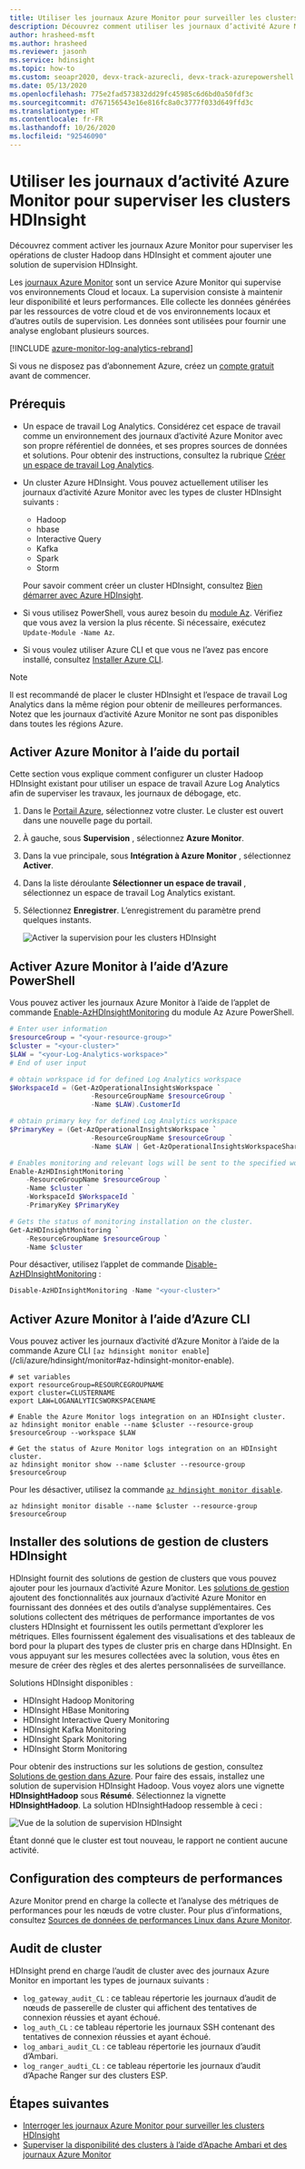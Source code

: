 ```yaml
---
title: Utiliser les journaux Azure Monitor pour surveiller les clusters Azure HDInsight
description: Découvrez comment utiliser les journaux d’activité Azure Monitor pour surveiller les travaux en cours d’exécution dans un cluster HDInsight.
author: hrasheed-msft
ms.author: hrasheed
ms.reviewer: jasonh
ms.service: hdinsight
ms.topic: how-to
ms.custom: seoapr2020, devx-track-azurecli, devx-track-azurepowershell
ms.date: 05/13/2020
ms.openlocfilehash: 775e2fad573832dd29fc45985c6d6bd0a50fdf3c
ms.sourcegitcommit: d767156543e16e816fc8a0c3777f033d649ffd3c
ms.translationtype: HT
ms.contentlocale: fr-FR
ms.lasthandoff: 10/26/2020
ms.locfileid: "92546090"
---
```

# <a name="use-azure-monitor-logs-to-monitor-hdinsight-clusters"></a>Utiliser les journaux d’activité Azure Monitor pour superviser les clusters HDInsight

Découvrez comment activer les journaux Azure Monitor pour superviser les opérations de cluster Hadoop dans HDInsight et comment ajouter une solution de supervision HDInsight.

Les [journaux Azure Monitor](../azure-monitor/log-query/log-query-overview.md) sont un service Azure Monitor qui supervise vos environnements Cloud et locaux. La supervision consiste à maintenir leur disponibilité et leurs performances. Elle collecte les données générées par les ressources de votre cloud et de vos environnements locaux et d’autres outils de supervision. Les données sont utilisées pour fournir une analyse englobant plusieurs sources.

[!INCLUDE [azure-monitor-log-analytics-rebrand](../../includes/azure-monitor-log-analytics-rebrand.md)]

Si vous ne disposez pas d’abonnement Azure, créez un [compte gratuit](https://azure.microsoft.com/free/) avant de commencer.

## <a name="prerequisites"></a>Prérequis

* Un espace de travail Log Analytics. Considérez cet espace de travail comme un environnement des journaux d’activité Azure Monitor avec son propre référentiel de données, et ses propres sources de données et solutions. Pour obtenir des instructions, consultez la rubrique [Créer un espace de travail Log Analytics](../azure-monitor/learn/quick-collect-azurevm.md#create-a-workspace).

* Un cluster Azure HDInsight. Vous pouvez actuellement utiliser les journaux d’activité Azure Monitor avec les types de cluster HDInsight suivants :

  * Hadoop
  * hbase
  * Interactive Query
  * Kafka
  * Spark
  * Storm

  Pour savoir comment créer un cluster HDInsight, consultez [Bien démarrer avec Azure HDInsight](hadoop/apache-hadoop-linux-tutorial-get-started.md).  

* Si vous utilisez PowerShell, vous aurez besoin du [module Az](/powershell/azure/). Vérifiez que vous avez la version la plus récente. Si nécessaire, exécutez `Update-Module -Name Az`.

* Si vous voulez utiliser Azure CLI et que vous ne l’avez pas encore installé, consultez [Installer Azure CLI](/cli/azure/install-azure-cli).

> [!NOTE]  
> Il est recommandé de placer le cluster HDInsight et l’espace de travail Log Analytics dans la même région pour obtenir de meilleures performances. Notez que les journaux d’activité Azure Monitor ne sont pas disponibles dans toutes les régions Azure.

## <a name="enable-azure-monitor-using-the-portal"></a>Activer Azure Monitor à l’aide du portail

Cette section vous explique comment configurer un cluster Hadoop HDInsight existant pour utiliser un espace de travail Azure Log Analytics afin de superviser les travaux, les journaux de débogage, etc.

1. Dans le [Portail Azure](https://portal.azure.com/), sélectionnez votre cluster. Le cluster est ouvert dans une nouvelle page du portail.

1. À gauche, sous **Supervision** , sélectionnez **Azure Monitor**.

1. Dans la vue principale, sous **Intégration à Azure Monitor** , sélectionnez **Activer**.

1. Dans la liste déroulante **Sélectionner un espace de travail** , sélectionnez un espace de travail Log Analytics existant.

1. Sélectionnez **Enregistrer**.  L’enregistrement du paramètre prend quelques instants.

    ![Activer la supervision pour les clusters HDInsight](./media/hdinsight-hadoop-oms-log-analytics-tutorial/azure-portal-monitoring.png "Activer la supervision pour les clusters HDInsight")

## <a name="enable-azure-monitor-using-azure-powershell"></a>Activer Azure Monitor à l’aide d’Azure PowerShell

Vous pouvez activer les journaux Azure Monitor à l’aide de l’applet de commande [Enable-AzHDInsightMonitoring](/powershell/module/az.hdinsight/enable-azhdinsightmonitoring) du module Az Azure PowerShell.

```powershell
# Enter user information
$resourceGroup = "<your-resource-group>"
$cluster = "<your-cluster>"
$LAW = "<your-Log-Analytics-workspace>"
# End of user input

# obtain workspace id for defined Log Analytics workspace
$WorkspaceId = (Get-AzOperationalInsightsWorkspace `
                    -ResourceGroupName $resourceGroup `
                    -Name $LAW).CustomerId

# obtain primary key for defined Log Analytics workspace
$PrimaryKey = (Get-AzOperationalInsightsWorkspace `
                    -ResourceGroupName $resourceGroup `
                    -Name $LAW | Get-AzOperationalInsightsWorkspaceSharedKeys).PrimarySharedKey

# Enables monitoring and relevant logs will be sent to the specified workspace.
Enable-AzHDInsightMonitoring `
    -ResourceGroupName $resourceGroup `
    -Name $cluster `
    -WorkspaceId $WorkspaceId `
    -PrimaryKey $PrimaryKey

# Gets the status of monitoring installation on the cluster.
Get-AzHDInsightMonitoring `
    -ResourceGroupName $resourceGroup `
    -Name $cluster
```

Pour désactiver, utilisez l’applet de commande [Disable-AzHDInsightMonitoring](/powershell/module/az.hdinsight/disable-azhdinsightmonitoring) :

```powershell
Disable-AzHDInsightMonitoring -Name "<your-cluster>"
```

## <a name="enable-azure-monitor-using-azure-cli"></a>Activer Azure Monitor à l’aide d’Azure CLI

Vous pouvez activer les journaux d’activité d’Azure Monitor à l’aide de la commande Azure CLI `[az hdinsight monitor enable`](/cli/azure/hdinsight/monitor#az-hdinsight-monitor-enable).

```azurecli
# set variables
export resourceGroup=RESOURCEGROUPNAME
export cluster=CLUSTERNAME
export LAW=LOGANALYTICSWORKSPACENAME

# Enable the Azure Monitor logs integration on an HDInsight cluster.
az hdinsight monitor enable --name $cluster --resource-group $resourceGroup --workspace $LAW

# Get the status of Azure Monitor logs integration on an HDInsight cluster.
az hdinsight monitor show --name $cluster --resource-group $resourceGroup
```

Pour les désactiver, utilisez la commande [`az hdinsight monitor disable`](/cli/azure/hdinsight/monitor#az-hdinsight-monitor-disable).

```azurecli
az hdinsight monitor disable --name $cluster --resource-group $resourceGroup
```

## <a name="install-hdinsight-cluster-management-solutions"></a>Installer des solutions de gestion de clusters HDInsight

HDInsight fournit des solutions de gestion de clusters que vous pouvez ajouter pour les journaux d’activité Azure Monitor. Les [solutions de gestion](../azure-monitor/insights/solutions.md) ajoutent des fonctionnalités aux journaux d’activité Azure Monitor en fournissant des données et des outils d’analyse supplémentaires. Ces solutions collectent des métriques de performance importantes de vos clusters HDInsight et fournissent les outils permettant d’explorer les métriques. Elles fournissent également des visualisations et des tableaux de bord pour la plupart des types de cluster pris en charge dans HDInsight. En vous appuyant sur les mesures collectées avec la solution, vous êtes en mesure de créer des règles et des alertes personnalisées de surveillance.

Solutions HDInsight disponibles :

* HDInsight Hadoop Monitoring
* HDInsight HBase Monitoring
* HDInsight Interactive Query Monitoring
* HDInsight Kafka Monitoring
* HDInsight Spark Monitoring
* HDInsight Storm Monitoring

Pour obtenir des instructions sur les solutions de gestion, consultez [Solutions de gestion dans Azure](../azure-monitor/insights/solutions.md#install-a-monitoring-solution). Pour faire des essais, installez une solution de supervision HDInsight Hadoop. Vous voyez alors une vignette **HDInsightHadoop** sous **Résumé**. Sélectionnez la vignette **HDInsightHadoop**. La solution HDInsightHadoop ressemble à ceci :

![Vue de la solution de supervision HDInsight](media/hdinsight-hadoop-oms-log-analytics-tutorial/hdinsight-oms-hdinsight-hadoop-monitoring-solution.png)

Étant donné que le cluster est tout nouveau, le rapport ne contient aucune activité.

## <a name="configuring-performance-counters"></a>Configuration des compteurs de performances

Azure Monitor prend en charge la collecte et l’analyse des métriques de performances pour les nœuds de votre cluster. Pour plus d’informations, consultez [Sources de données de performances Linux dans Azure Monitor](../azure-monitor/platform/data-sources-performance-counters.md#linux-performance-counters).

## <a name="cluster-auditing"></a>Audit de cluster

HDInsight prend en charge l’audit de cluster avec des journaux Azure Monitor en important les types de journaux suivants :

* `log_gateway_audit_CL` : ce tableau répertorie les journaux d’audit de nœuds de passerelle de cluster qui affichent des tentatives de connexion réussies et ayant échoué.
* `log_auth_CL` : ce tableau répertorie les journaux SSH contenant des tentatives de connexion réussies et ayant échoué.
* `log_ambari_audit_CL` : ce tableau répertorie les journaux d’audit d’Ambari.
* `log_ranger_audti_CL` : ce tableau répertorie les journaux d’audit d’Apache Ranger sur des clusters ESP.

## <a name="next-steps"></a>Étapes suivantes

* [Interroger les journaux Azure Monitor pour surveiller les clusters HDInsight](hdinsight-hadoop-oms-log-analytics-use-queries.md)
* [Superviser la disponibilité des clusters à l’aide d’Apache Ambari et des journaux Azure Monitor](./hdinsight-cluster-availability.md)